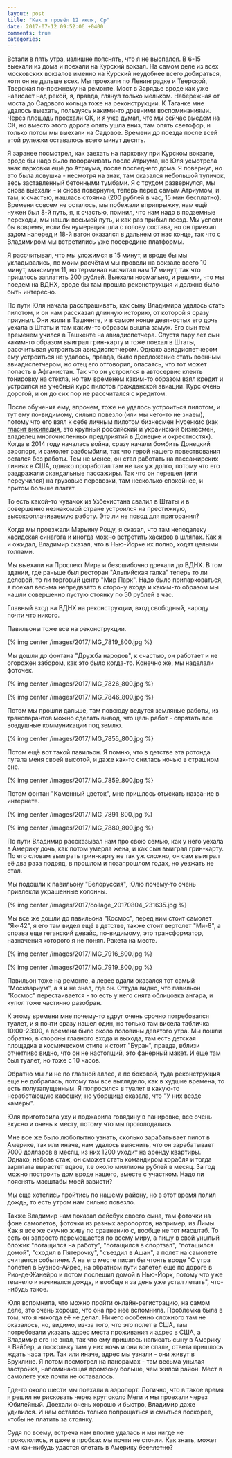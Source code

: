 ```yaml
---
layout: post
title: "Как я провёл 12 июля, Ср"
date: 2017-07-12 09:52:06 +0400
comments: true
categories: 
---
```

Встали в пять утра, излишне пояснять, что я не выспался. В 6-15 выехали из дома и поехали на Курский вокзал. На самом деле из всех московских вокзалов именно на Курский неудобнее всего добираться, хотя он не дальше всех. Мы проехали по Ленинградке и Тверской, Тверская по-прежнему на ремонте. Мост в Зарядье вроде как уже нависает над рекой, я, правда, глянул только мельком. Набережная от моста до Садового кольца тоже на реконструкции. К Таганке мне удалось выехать, пользуясь какими-то древними воспоминаниями. Через площадь проехали ОК, и я уже думал, что мы сейчас выедем на СК, но вместо этого дорога опять ушла вниз, там опять светофор, и только потом мы выехали на Садовое. Времени до поезда после всей этой рулежки оставалось всего минут десять.

Я заранее посмотрел, как заехать на парковку при Курском вокзале, вроде бы надо было поворачивать после Атриума, но Юля усмотрела знак парковки ещё до Атриума, после последнего дома. Я повернул, но это была ловушка - несмотря на знак, там оказался небольшой тупичок, весь заставленный бетонными тумбами. Я с трудом развернулся, мы снова выехали - и снова повернули, теперь перед самым Атриумом, и там, к счастью, нашлась стоянка (200 рублей в час, 15 мин бесплатно). Времени совсем не осталось, мы побежали вприпрыжку, нам ещё нужен был 8-й путь, я, к счастью, помнил, что нам надо в подземные переходы, мы нашли восьмой путь, и как раз прибыл поезд. Мы успели бы вовремя, если бы нумерация шла с голову состава, но он приехал задом наперед и 18-й вагон оказался в дальнем от нас конце, так что с Владимиром мы встретились уже посередине платформы. 

Я рассчитывал, что мы уложимся в 15 минут, и вроде бы мы укладывались, по моим расчётам мы провели на вокзале всего 10 минут, максимум 11, но терминал насчитал нам 17 минут, так что пришлось заплатить 200 рублей. Выехали нормально, и решили, что мы поедем на ВДНХ, вроде бы там прошла реконструкция и должно было быть интересно.

По пути Юля начала расспрашивать, как сыну Владимира удалось стать пилотом, и он нам рассказал длинную историю, от которой я сразу приуныл. Они жили в Ташкенте, и в самом конце девяностых его дочь уехала в Штаты и там каким-то образом вышла замуж. Его сын тем временем учился в Ташкенте на авиадиспетчера. Спустя пару лет сын каким-то образом выиграл грин-карту и тоже поехал в Штаты, рассчитывая устроиться авиадиспетчером. Однако авиадиспетчером ему устроиться не удалось, правда, было предложение стать военным авиадиспетчером, но отец его отговорил, опасаясь, что тот может попасть в Афганистан. Так что он устроился в автосервис клеить тонировку на стекла, но тем временем каким-то образом взял кредит и устроился на учебный курс пилотов гражданской авиации. Курс очень дорогой, и он до сих пор не рассчитался с кредитом. 

После обучения ему, впрочем, тоже не удалось устроиться пилотом, и тут ему по-видимому, сильно повезло (или мы чего-то не знаем), потому что его взял к себе личным пилотом бизнесмен Нусенкис (как [гласит википедия](https://ru.wikipedia.org/wiki/%D0%9D%D1%83%D1%81%D0%B5%D0%BD%D0%BA%D0%B8%D1%81,_%D0%92%D0%B8%D0%BA%D1%82%D0%BE%D1%80_%D0%9B%D0%B5%D0%BE%D0%BD%D0%B8%D0%B4%D0%BE%D0%B2%D0%B8%D1%87), это крупный российский и украинский бизнесмен, владелец многочисленных предприятий в Донецке и окрестностях). Когда в 2014 году началась война, сразу начали бомбить Донецкий аэропорт, и самолет разбомбили, так что герой нашего повествования остался без работы. Тем не менее, он стал работать на пассажирских линиях в США, однако проработал там не так уж долго, потому что его раздражали скандальные пассажиры. Так что он перешел (или переучился) на грузовые перевозки, там несколько спокойнее, и притом больше платят.

То есть какой-то чувачок из Узбекистана свалил в Штаты и в совершенно незнакомой стране устроился на престижную, высокооплачиваемую работу. Это ли не повод для пригорания? 

Когда мы проезжали Марьину Рощу, я сказал, что там неподалеку хасидская синагога и иногда можно встретить хасидов в шляпах. Как я и ожидал, Владимир сказал, что в Нью-Йорке их полно, ходят целыми толпами.

Мы выехали на Проспект Мира и безошибочно доехали до ВДНХ. В том здании, где раньше был ресторан "Альпийская галка" теперь то ли деловой, то ли торговый центр "Мир Парк". Надо было припарковаться, я поехал весьма непредвзято в сторону входа и каким-то образом мы нашли совершенно пустую стоянку по 50 рублей в час.

Главный вход на ВДНХ на реконструкции, вход свободный, народу почти что никого.

Павильоны тоже все на реконструкции.

{% img center /images/2017/IMG_7819_800.jpg %}

Мы дошли до фонтана "Дружба народов", к счастью, он работает и не огорожен забором, как это было когда-то. Конечно же, мы наделали фоточек.

{% img center /images/2017/IMG_7826_800.jpg %}

{% img center /images/2017/IMG_7846_800.jpg %}

Потом мы прошли дальше, там повсюду ведутся земляные работы, из транспарантов можно сделать вывод, что цель работ - спрятать все воздушные коммуникации под землю. 

{% img center /images/2017/IMG_7855_800.jpg %}

Потом ещё вот такой павильон. Я помню, что в детстве эта ротонда пугала меня своей высотой, и даже как-то снилась ночью в страшном сне.

{% img center /images/2017/IMG_7859_800.jpg %}

Потом фонтан "Каменный цветок", мне пришлось отыскать название в интернете. 

{% img center /images/2017/IMG_7891_800.jpg %}

{% img center /images/2017/IMG_7880_800.jpg %}

По пути Владимир рассказывал нам про свою семью, как у него уехала в Америку дочь, как потом умерла жена, и как сын выиграл грин-карту. По его словам выиграть грин-карту не так уж сложно, он сам выиграл её два раза подряд, в прошлом и позапрошлом годах, но уезжать не стал.

Мы подошли к павильону "Белоруссия", Юлю почему-то очень привлекли украшенные колонны.

{% img center /images/2017/collage_20170804_231635.jpg %}

Мы все же дошли до павильона "Космос", перед ним стоит самолет "Як-42", я его там видел ещё в детстве, также стоит вертолет "Ми-8", а справа еще геганский девайс, по-видимому, это трансформатор, назначения которого я не понял. Ракета на месте.

{% img center /images/2017/IMG_7916_800.jpg %}

{% img center /images/2017/IMG_7919_800.jpg %}

Павильон тоже на ремонте, а левее вдали оказался тот самый "Москвариум", а я и не знал, где он. Оттуда видно, что павильон "Космос" перестаивается - то есть у него снята облицовка ангара, и купол тоже частично разобран.

К этому времени мне почему-то вдруг очень срочно потребовался туалет, и я почти сразу нашел один, но только там висела табличка 10:00-23:00, а времени было около половины девятого утра. Мы пошли обратно, в стороны главного входа и выхода, там есть детская площадка в космическом стиле и стоит "Буран", правда, вблизи отчетливо видно, что он не настоящий, это фанерный макет. И еще там был туалет, но тоже с 10 часов.

Обратно мы ли не по главной аллее, а по боковой, туда реконструкция еще не добралась, потому там все выглядело, как в худшие времена, то есть полузапущенным. Я попросился в туалет в какую-то неработающую кафешку, но уборщица сказала, что "У них везде камеры".


Юля приготовила уху и поджарила говядину в панировке, все очень вкусно и очень к месту, потому что мы проголодались.

Мне все же было любопытно узнать, сколько зарабатывает пилот в Америке, так или иначе, нам удалось выяснить, что он зарабатывает 7000 долларов в месяц, из них 1200 уходит на аренду квартиры. Однако, набрав стаж, он сможет стать командиром корабля и тогда зарплата вырастет вдвое, т.е около миллиона рублей в месяц. За год можно построить дом вроде нашего, вместе с участком. Надо ли пояснять масштабы моей зависти?

Мы еще хотелись пройтись по нашему району, но в этот время полил дождь, то есть утром нам сильно повезло.

Также Владимир нам показал фейсбук своего сына, там фоточки на фоне самолетов, фоточки из разных аэропортов, например, из Лимы. Как я все же скучно живу по сравнению с, вообще не тот масштаб. То есть он запросто перемещается по всему миру, а пишу в свой унылый бложик "потащился на работу", "потащился в спортзал", "потащился домой", "сходил в Пятерочку", "съездил в Ашан", а полет на самолете считается событием. А на его месте писал бы чтонть вроде "С утра полетел в Буэнос-Айрес, на обратном пути залетел еще по дороге в Рио-де-Жанейро и потом поспешил домой в Нью-Йорк, потому что уже темнело и начинался дождь, и вообще я за день уже устал летать", что-нибудь такое. 

Юля вспомнила, что можно пройти онлайн-регистрацию, на самом деле, это очень хорошо, что она про неё вспомнила. Проблемка была в том, что я никогда её не делал. Ничего особенно сложного там не оказалось, но, видимо, из-за того, что это полет в США, там потребовали указать адрес места проживания и адрес в США, а Владимир его не знал, так что ему пришлось написать сыну в Америку в Вайбер, а поскольку там у них ночь и они все спали, ответа пришлось ждать часа три. Так или иначе, адрес мы узнали - они живут в Бруклине. Я потом посмотрел на панорамах - там весьма унылая застройка, напоминающая промзону больше, чем жилой район. Мест в самолете уже почти не оставалось.

Где-то около шести мы поехали в аэропорт. Логично, что в такое время я решил не рисковать через круг около Меги и мы проехали через Юбилейный. Доехали очень хорошо и быстро, Владимир даже удивился. И нам осталось только попрощаться и смыться поскорее, чтобы не платить за стоянку.

Судя по всему, встреча нам вполне удалась и мы нигде не прокололись, и даже в пробках мы почти не стояли. Как знать, может нам как-нибудь удастся слетать в Америку ~~бесплатно~~?